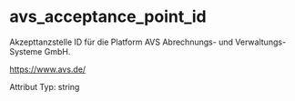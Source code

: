 # avs_acceptance_point_id

Akzepttanzstelle ID für die Platform AVS Abrechnungs- und Verwaltungs-Systeme GmbH.

https://www.avs.de/


Attribut
Typ: string


